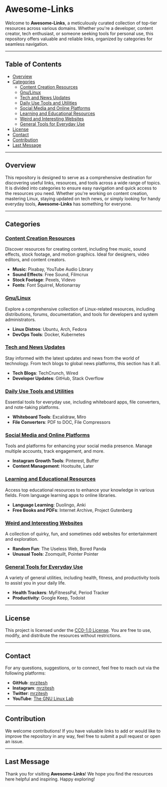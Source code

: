 # Awesome-Links
Welcome to **Awesome-Links**, a meticulously curated collection of top-tier resources across various domains. Whether you're a developer, content creator, tech enthusiast, or someone seeking tools for personal use, this repository offers valuable and reliable links, organized by categories for seamless navigation.

---

## Table of Contents

- [Overview](#overview)
- [Categories](#categories)
    - [Content Creation Resources](./assets/Content_Creation_Resources.md)
    - [Gnu/Linux](./assets/Gnu_Linux.md)
    - [Tech and News Updates](./assets/Tech_and_News_Updates.md)
    - [Daily Use Tools and Utilities](./assets/Daily_Use_Tools_and_Utilities.md)
    - [Social Media and Online Platforms](./assets/Social_Media_and_Online_Platforms.md)
    - [Learning and Educational Resources](./assets/Learning_and_Educational_Resources.md)
    - [Weird and Interesting Websites](./assets/Weird_and_Interesting_Websites.md)
    - [General Tools for Everyday Use](./assets/General_Tools_for_Everyday_Use.md)
- [License](#license)
- [Contact](#contact)
- [Contribution](#contribution)
- [Last Message](#last-message)

---

## Overview

This repository is designed to serve as a comprehensive destination for discovering useful links, resources, and tools across a wide range of topics. It is divided into categories to ensure easy navigation and quick access to the resources you need. Whether you're working on content creation, mastering Linux, staying updated on tech news, or simply looking for handy everyday tools, **Awesome-Links** has something for everyone.

---

## Categories

### [Content Creation Resources](./assets/Content_Creation_Resources.md)
Discover resources for creating content, including free music, sound effects, stock footage, and motion graphics. Ideal for designers, video editors, and content creators.
- **Music**: Pixabay, YouTube Audio Library
- **Sound Effects**: Free Sound, Filmcrux
- **Stock Footage**: Pexels, Videvo
- **Fonts**: Font Squirrel, Motionarray

### [Gnu/Linux](./assets/Gnu_Linux.md)
Explore a comprehensive collection of Linux-related resources, including distributions, forums, documentation, and tools for developers and system administrators.
- **Linux Distros**: Ubuntu, Arch, Fedora
- **DevOps Tools**: Docker, Kubernetes

### [Tech and News Updates](./assets/Tech_and_News_Updates.md)
Stay informed with the latest updates and news from the world of technology. From tech blogs to global news platforms, this section has it all.
- **Tech Blogs**: TechCrunch, Wired
- **Developer Updates**: GitHub, Stack Overflow

### [Daily Use Tools and Utilities](./assets/Daily_Use_Tools_and_Utilities.md)
Essential tools for everyday use, including whiteboard apps, file converters, and note-taking platforms.
- **Whiteboard Tools**: Excalidraw, Miro
- **File Converters**: PDF to DOC, File Compressors

### [Social Media and Online Platforms](./assets/Social_Media_and_Online_Platforms.md)
Tools and platforms for enhancing your social media presence. Manage multiple accounts, track engagement, and more.
- **Instagram Growth Tools**: Pinterest, Buffer
- **Content Management**: Hootsuite, Later

### [Learning and Educational Resources](./assets/Learning_and_Educational_Resources.md)
Access top educational resources to enhance your knowledge in various fields. From language learning apps to online libraries.
- **Language Learning**: Duolingo, Anki
- **Free Books and PDFs**: Internet Archive, Project Gutenberg

### [Weird and Interesting Websites](./assets/Weird_and_Interesting_Websites.md)
A collection of quirky, fun, and sometimes odd websites for entertainment and exploration.
- **Random Fun**: The Useless Web, Bored Panda
- **Unusual Tools**: Zoomquilt, Pointer Pointer

### [General Tools for Everyday Use](./assets/General_Tools_for_Everyday_Use.md)
A variety of general utilities, including health, fitness, and productivity tools to assist you in your daily life.
- **Health Trackers**: MyFitnessPal, Period Tracker
- **Productivity**: Google Keep, Todoist

---

## License

This project is licensed under the [CC0-1.0 License](./LICENSE). You are free to use, modify, and distribute the resources without restrictions.

---

## Contact

For any questions, suggestions, or to connect, feel free to reach out via the following platforms:

- **GitHub**: [mrzitesh](https://github.com/mrzitesh)
- **Instagram**: [mrzitesh](https://instagram.com/mrzitesh)
- **Twitter**: [mrzitesh](https://twitter.com/mrzitesh)
- **YouTube**: [The GNU Linux Lab](https://www.youtube.com/@TheGnuLinuxLab)

---

## Contribution

We welcome contributions! If you have valuable links to add or would like to improve the repository in any way, feel free to submit a pull request or open an issue.

---

## Last Message

Thank you for visiting **Awesome-Links**! We hope you find the resources here helpful and inspiring. Happy exploring!
